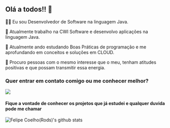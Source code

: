 ## Olá a todos!! 👋

👨‍💻 Eu sou Desenvolvedor de Software na linguagem Java.

🔭 Atualmente trabalho na CWI Software e desenvolvo aplicações na linguagem Java.

🌱 Atualmente ando estudando Boas Práticas de programação e me aprofundando em conceitos e soluções em CLOUD.

👯 Procuro pessoas com o mesmo interesse que o meu, tenham atitudes positivas e que possam transmitir essa energia.

### Quer entrar em contato comigo ou me conhecer melhor?

<a href="https://www.linkedin.com/in/felipe-fa-coelho/"><img src="https://img.shields.io/badge/LinkedIn-0077B5?style=for-the-badge&logo=linkedin&logoColor=white"/></a>

#### Fique a vontade de conhecer os projetos que já estudei e qualquer duvida pode me chamar

![Felipe Coelho(Rods)'s github stats](https://github-readme-stats.vercel.app/api?username=Felipe-F-Coelho&show_icons=true&theme=synthwave&icon_color=FFF&title_color=FFF&text_color=AFF)

